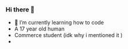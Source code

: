 ### Hi there 👋

- 🌱 I’m currently learning how to code
- A 17 year old human 
- Commerce student (idk why i mentioned it )
-
